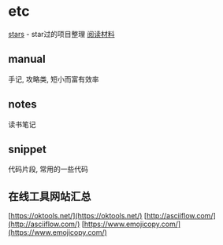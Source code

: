 # etc

[stars](https://github.com/MlightShadow/etc/blob/master/stars.md) - star过的项目整理
[阅读材料](https://github.com/MlightShadow/etc/blob/master/阅读材料.md)

## manual

手记, 攻略类, 短小而富有效率

## notes

读书笔记

## snippet

代码片段, 常用的一些代码

## 在线工具网站汇总

[https://oktools.net/](https://oktools.net/)
[http://asciiflow.com/](http://asciiflow.com/)
[https://www.emojicopy.com/](https://www.emojicopy.com/)

